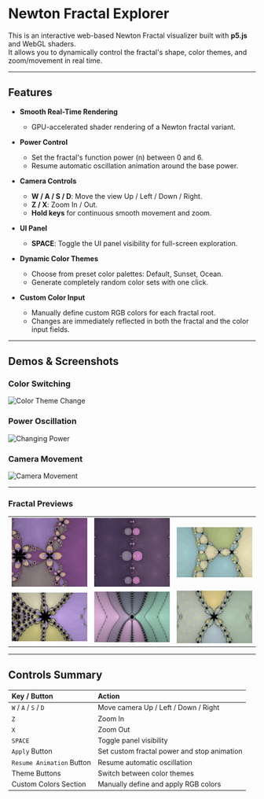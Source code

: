 # Newton Fractal Explorer

This is an interactive web-based Newton Fractal visualizer built with **p5.js** and WebGL shaders.  
It allows you to dynamically control the fractal's shape, color themes, and zoom/movement in real time.

---

## Features

- **Smooth Real-Time Rendering**  
  - GPU-accelerated shader rendering of a Newton fractal variant.
  
- **Power Control**  
  - Set the fractal's function power (n) between 0 and 6.
  - Resume automatic oscillation animation around the base power.
  
- **Camera Controls**  
  - **W / A / S / D**: Move the view Up / Left / Down / Right.
  - **Z / X**: Zoom In / Out.
  - **Hold keys** for continuous smooth movement and zoom.

- **UI Panel**  
  - **SPACE**: Toggle the UI panel visibility for full-screen exploration.
  
- **Dynamic Color Themes**  
  - Choose from preset color palettes: Default, Sunset, Ocean.
  - Generate completely random color sets with one click.

- **Custom Color Input**  
  - Manually define custom RGB colors for each fractal root.
  - Changes are immediately reflected in both the fractal and the color input fields.
  
---

## Demos & Screenshots

### Color Switching
![Color Theme Change](https://raw.githubusercontent.com/YOUR_USERNAME/YOUR_REPO/main/demo/changeColor.gif)

### Power Oscillation
![Changing Power](https://raw.githubusercontent.com/YOUR_USERNAME/YOUR_REPO/main/demo/changePower.gif)

### Camera Movement
![Camera Movement](https://raw.githubusercontent.com/YOUR_USERNAME/YOUR_REPO/main/demo/movement.gif)

---

### Fractal Previews


<table>
  <tr>
    <td><img src="https://raw.githubusercontent.com/yiliu1237/dynamic_newton_fractal/main/demo/img1.png" width="200"></td>
    <td><img src="https://raw.githubusercontent.com/yiliu1237/dynamic_newton_fractal/main/demo/img2.png" width="200"></td>
    <td><img src="https://raw.githubusercontent.com/yiliu1237/dynamic_newton_fractal/main/demo/img3.png" width="200"></td>
  </tr>
  <tr>
    <td><img src="https://raw.githubusercontent.com/yiliu1237/dynamic_newton_fractal/main/demo/img4.png" width="200"></td>
    <td><img src="https://raw.githubusercontent.com/yiliu1237/dynamic_newton_fractal/main/demo/img5.png" width="200"></td>
    <td><img src="https://raw.githubusercontent.com/yiliu1237/dynamic_newton_fractal/main/demo/img6.png" width="200"></td>
  </tr>
</table>

---

## Controls Summary

| Key / Button | Action |
|:------------|:-------|
| `W` / `A` / `S` / `D` | Move camera Up / Left / Down / Right |
| `Z` | Zoom In |
| `X` | Zoom Out |
| `SPACE` | Toggle panel visibility |
| `Apply` Button | Set custom fractal power and stop animation |
| `Resume Animation` Button | Resume automatic oscillation |
| Theme Buttons | Switch between color themes |
| Custom Colors Section | Manually define and apply RGB colors |


